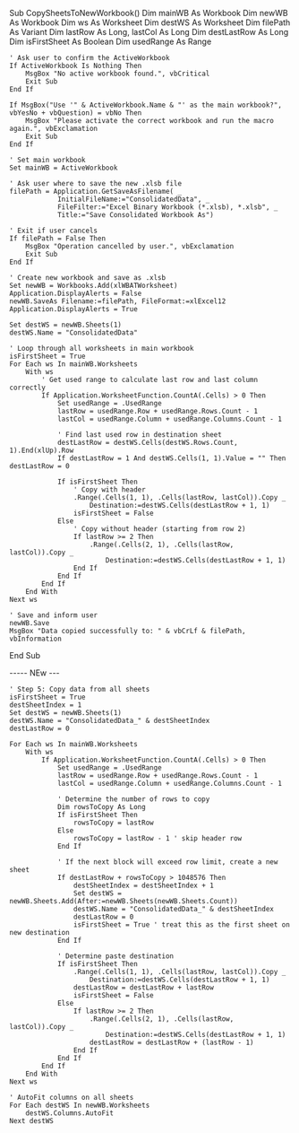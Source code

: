 Sub CopySheetsToNewWorkbook()
    Dim mainWB As Workbook
    Dim newWB As Workbook
    Dim ws As Worksheet
    Dim destWS As Worksheet
    Dim filePath As Variant
    Dim lastRow As Long, lastCol As Long
    Dim destLastRow As Long
    Dim isFirstSheet As Boolean
    Dim usedRange As Range

    ' Ask user to confirm the ActiveWorkbook
    If ActiveWorkbook Is Nothing Then
        MsgBox "No active workbook found.", vbCritical
        Exit Sub
    End If

    If MsgBox("Use '" & ActiveWorkbook.Name & "' as the main workbook?", vbYesNo + vbQuestion) = vbNo Then
        MsgBox "Please activate the correct workbook and run the macro again.", vbExclamation
        Exit Sub
    End If

    ' Set main workbook
    Set mainWB = ActiveWorkbook

    ' Ask user where to save the new .xlsb file
    filePath = Application.GetSaveAsFilename( _
                InitialFileName:="ConsolidatedData", _
                FileFilter:="Excel Binary Workbook (*.xlsb), *.xlsb", _
                Title:="Save Consolidated Workbook As")

    ' Exit if user cancels
    If filePath = False Then
        MsgBox "Operation cancelled by user.", vbExclamation
        Exit Sub
    End If

    ' Create new workbook and save as .xlsb
    Set newWB = Workbooks.Add(xlWBATWorksheet)
    Application.DisplayAlerts = False
    newWB.SaveAs Filename:=filePath, FileFormat:=xlExcel12
    Application.DisplayAlerts = True

    Set destWS = newWB.Sheets(1)
    destWS.Name = "ConsolidatedData"

    ' Loop through all worksheets in main workbook
    isFirstSheet = True
    For Each ws In mainWB.Worksheets
        With ws
            ' Get used range to calculate last row and last column correctly
            If Application.WorksheetFunction.CountA(.Cells) > 0 Then
                Set usedRange = .UsedRange
                lastRow = usedRange.Row + usedRange.Rows.Count - 1
                lastCol = usedRange.Column + usedRange.Columns.Count - 1

                ' Find last used row in destination sheet
                destLastRow = destWS.Cells(destWS.Rows.Count, 1).End(xlUp).Row
                If destLastRow = 1 And destWS.Cells(1, 1).Value = "" Then destLastRow = 0

                If isFirstSheet Then
                    ' Copy with header
                    .Range(.Cells(1, 1), .Cells(lastRow, lastCol)).Copy _
                        Destination:=destWS.Cells(destLastRow + 1, 1)
                    isFirstSheet = False
                Else
                    ' Copy without header (starting from row 2)
                    If lastRow >= 2 Then
                        .Range(.Cells(2, 1), .Cells(lastRow, lastCol)).Copy _
                            Destination:=destWS.Cells(destLastRow + 1, 1)
                    End If
                End If
            End If
        End With
    Next ws

    ' Save and inform user
    newWB.Save
    MsgBox "Data copied successfully to: " & vbCrLf & filePath, vbInformation
End Sub


----- NEw   ---

    ' Step 5: Copy data from all sheets
    isFirstSheet = True
    destSheetIndex = 1
    Set destWS = newWB.Sheets(1)
    destWS.Name = "ConsolidatedData_" & destSheetIndex
    destLastRow = 0

    For Each ws In mainWB.Worksheets
        With ws
            If Application.WorksheetFunction.CountA(.Cells) > 0 Then
                Set usedRange = .UsedRange
                lastRow = usedRange.Row + usedRange.Rows.Count - 1
                lastCol = usedRange.Column + usedRange.Columns.Count - 1

                ' Determine the number of rows to copy
                Dim rowsToCopy As Long
                If isFirstSheet Then
                    rowsToCopy = lastRow
                Else
                    rowsToCopy = lastRow - 1 ' skip header row
                End If

                ' If the next block will exceed row limit, create a new sheet
                If destLastRow + rowsToCopy > 1048576 Then
                    destSheetIndex = destSheetIndex + 1
                    Set destWS = newWB.Sheets.Add(After:=newWB.Sheets(newWB.Sheets.Count))
                    destWS.Name = "ConsolidatedData_" & destSheetIndex
                    destLastRow = 0
                    isFirstSheet = True ' treat this as the first sheet on new destination
                End If

                ' Determine paste destination
                If isFirstSheet Then
                    .Range(.Cells(1, 1), .Cells(lastRow, lastCol)).Copy _
                        Destination:=destWS.Cells(destLastRow + 1, 1)
                    destLastRow = destLastRow + lastRow
                    isFirstSheet = False
                Else
                    If lastRow >= 2 Then
                        .Range(.Cells(2, 1), .Cells(lastRow, lastCol)).Copy _
                            Destination:=destWS.Cells(destLastRow + 1, 1)
                        destLastRow = destLastRow + (lastRow - 1)
                    End If
                End If
            End If
        End With
    Next ws

    ' AutoFit columns on all sheets
    For Each destWS In newWB.Worksheets
        destWS.Columns.AutoFit
    Next destWS

